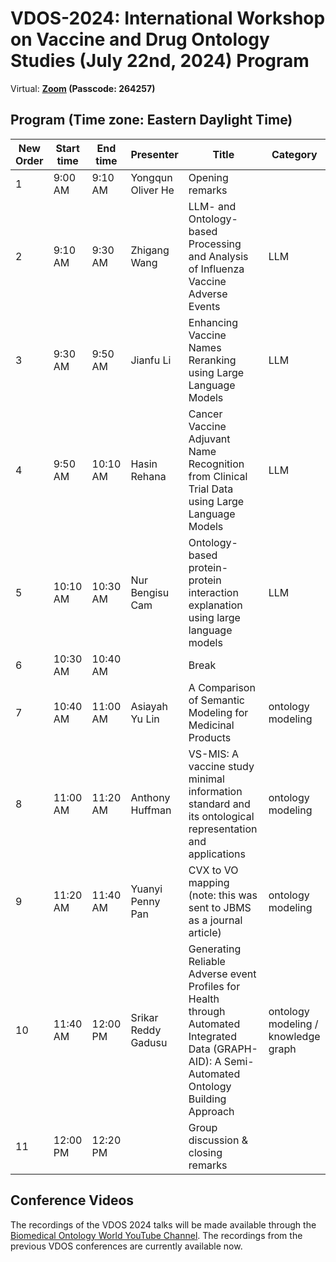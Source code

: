 # VDOS-2024: International Workshop on Vaccine and Drug Ontology Studies (July 22nd, 2024) Program
Virtual: __[Zoom](https://umich.zoom.us/j/91595773163) (Passcode: 264257)__<BR>

## Program (Time zone: Eastern Daylight Time)
| New Order | Start time | End time   | Presenter           | Title                                                                                     | Category                  |
|-----------|------------|------------|---------------------|-------------------------------------------------------------------------------------------|---------------------------|
| 1         | 9:00 AM    | 9:10 AM    | Yongqun Oliver He   | Opening remarks                                                                           |                           |
| 2         | 9:10 AM    | 9:30 AM    | Zhigang Wang        | LLM- and Ontology-based Processing and Analysis of Influenza Vaccine Adverse Events       | LLM                       |
| 3         | 9:30 AM    | 9:50 AM    | Jianfu Li           | Enhancing Vaccine Names Reranking using Large Language Models                             | LLM                       |
| 4         | 9:50 AM    | 10:10 AM   | Hasin Rehana        | Cancer Vaccine Adjuvant Name Recognition from Clinical Trial Data using Large Language Models | LLM                   |
| 5         | 10:10 AM   | 10:30 AM   | Nur Bengisu Cam     | Ontology-based protein-protein interaction explanation using large language models        | LLM                       |
| 6         | 10:30 AM   | 10:40 AM   |                     | Break                                                                                      |                           |
| 7         | 10:40 AM   | 11:00 AM   | Asiayah Yu Lin      | A Comparison of Semantic Modeling for Medicinal Products                                  | ontology modeling         |
| 8         | 11:00 AM   | 11:20 AM   | Anthony Huffman     | VS-MIS: A vaccine study minimal information standard and its ontological representation and applications | ontology modeling |
| 9         | 11:20 AM   | 11:40 AM   | Yuanyi Penny Pan    | CVX to VO mapping (note: this was sent to JBMS as a journal article)                      | ontology modeling         |
| 10        | 11:40 AM   | 12:00 PM   | Srikar Reddy Gadusu | Generating Reliable Adverse event Profiles for Health through Automated Integrated Data (GRAPH-AID): A Semi-Automated Ontology Building Approach | ontology modeling / knowledge graph |
| 11        | 12:00 PM   | 12:20 PM   |                     | Group discussion & closing remarks                                                        |                           |

## Conference Videos
The recordings of the VDOS 2024 talks will be made available through the [Biomedical Ontology World YouTube Channel](https://www.youtube.com/channel/UCUT0MwXxAFnekhsSJVmHTJw/playlists). The recordings from the previous VDOS conferences are currently available now.

<!--
## Program (Time zone: Eastern Daylight Time)

| Start   | End   | Title                                                                                                 | Speaker                                                                                         | Recorded videos |
|---------|-------|-------------------------------------------------------------------------------------------------------|-------------------------------------------------------------------------------------------------|-----------------|
| 8:30 AM | 8:35  | Introduction                                                                                          |                                                                                                 |                 |
|         |       | **Section I: Large Language Models**                                                                                |                                                                                                 |                 |
| 8:35    | 9:00  | Ontological representation, modeling, and analysis of parasite vaccines                                | Anthony Huffman<br>(Univ. of Michigan; USA)                                                     |                 |
| 9:00    | 9:25  | A Cascaded Framework for Mapping Vaccine Ontology Terms from Clinical Trials using Fine-Tuned Domain-Specific Language Models | Jianfu Li<br>(Univ. of Texas, Houston; USA)                                                     |                 |
| 9:25    | 9:50  | Reviewing Open Information Extraction Approach for Coverage and Enrichment of the Vaccine Ontology    | Muhammad "Tuan" Amith<br>(Univ. of Texas Medical Branch; USA)                                  |                 |
| 9:50    | 10:00  | Introduction to Vaccine KnowledgeBase VIOLIN    | Yongqun "Oliver" He<br>(Univ. of Michigan; USA)                                  |                 |
| 10:00   | 10:15 | **Break**                                                                                                |                                                                                                 |                 |
|         |       | **Section II: Ontology Modeling**                                                                           |                                                                                                 |                 |
| 10:15    | 10:40 | Leveraging Logical Definitions and Lexical Features to Detect Missing IS-A Relations in Biomedical Terminologies | Rashmie Abeysinghe<br>(Univ. of Texas, Houston; USA)                                            |                 |
| 10:40   | 11:05 | Enriching the FIDEO ontology with food-drug interactions from online knowledge sources               | Fleur Mougin<br>(Univ. Bordeaux, France)                                                    |                 |
| 11:05   | 11:15 | ChatGPT to identify of drug-drug interactions from texts                                             | Hasin Rehana<br>(Univ. of North Dakota; USA)                                                    |                 |
| 11:15   | 11:45 | **Section III: Discussion & Closing remark**                                                           |                                                                                                 |                 |

-->
